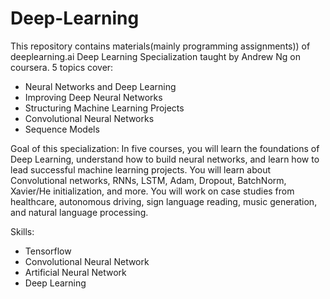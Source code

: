 # Deep-Learning

This repository contains materials(mainly programming assignments)) of deeplearning.ai Deep Learning Specialization taught by Andrew Ng on coursera. 5 topics cover:
* Neural Networks and Deep Learning
* Improving Deep Neural Networks
* Structuring Machine Learning Projects
* Convolutional Neural Networks
* Sequence Models

Goal of this specialization:
In five courses, you will learn the foundations of Deep Learning, understand how to build neural networks, and learn how to lead successful machine learning projects. You will learn about Convolutional networks, RNNs, LSTM, Adam, Dropout, BatchNorm, Xavier/He initialization, and more. You will work on case studies from healthcare, autonomous driving, sign language reading, music generation, and natural language processing.

Skills:
* Tensorflow
* Convolutional Neural Network
* Artificial Neural Network
* Deep Learning
